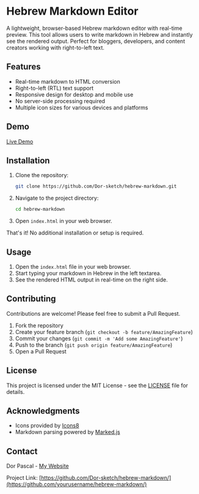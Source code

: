 # Hebrew Markdown Editor

A lightweight, browser-based Hebrew markdown editor with real-time preview. This tool allows users to write markdown in Hebrew and instantly see the rendered output. Perfect for bloggers, developers, and content creators working with right-to-left text.

## Features

- Real-time markdown to HTML conversion
- Right-to-left (RTL) text support
- Responsive design for desktop and mobile use
- No server-side processing required
- Multiple icon sizes for various devices and platforms

## Demo

[Live Demo](https://dorpascal.com/herbrew-markdown/)

## Installation

1. Clone the repository:

   ```bash
   git clone https://github.com/Dor-sketch/hebrew-markdown.git
   ```

2. Navigate to the project directory:

   ```bash
   cd hebrew-markdown
   ```

3. Open `index.html` in your web browser.

That's it! No additional installation or setup is required.

## Usage

1. Open the `index.html` file in your web browser.
2. Start typing your markdown in Hebrew in the left textarea.
3. See the rendered HTML output in real-time on the right side.

## Contributing

Contributions are welcome! Please feel free to submit a Pull Request.

1. Fork the repository
2. Create your feature branch (`git checkout -b feature/AmazingFeature`)
3. Commit your changes (`git commit -m 'Add some AmazingFeature'`)
4. Push to the branch (`git push origin feature/AmazingFeature`)
5. Open a Pull Request

## License

This project is licensed under the MIT License - see the [LICENSE](LICENSE) file for details.

## Acknowledgments

- Icons provided by [Icons8](https://icons8.com)
- Markdown parsing powered by [Marked.js](https://marked.js.org/)

## Contact

Dor Pascal - [My Website](https://dorpascal.com)

Project Link: [https://github.com/Dor-sketch/hebrew-markdown/](https://github.com/yourusername/hebrew-markdown/)
